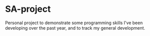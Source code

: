# SA-project
Personal project to demonstrate some programming skills I've been developing over the past year, and to track my general development. 
